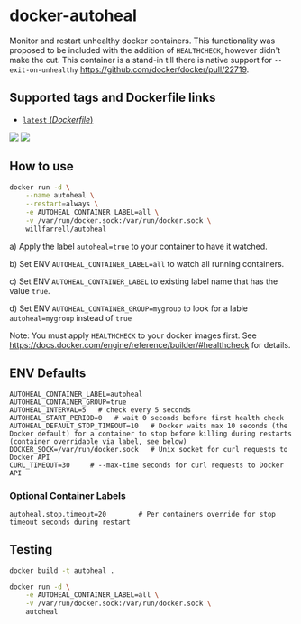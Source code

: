 # docker-autoheal

Monitor and restart unhealthy docker containers. 
This functionality was proposed to be included with the addition of `HEALTHCHECK`, however didn't make the cut.
This container is a stand-in till there is native support for `--exit-on-unhealthy` https://github.com/docker/docker/pull/22719.

## Supported tags and Dockerfile links
- [`latest` (*Dockerfile*)](https://github.com/willfarrell/docker-autoheal/blob/master/Dockerfile)

[![](https://images.microbadger.com/badges/version/willfarrell/autoheal.svg)](http://microbadger.com/images/willfarrell/autoheal "Get your own version badge on microbadger.com")  [![](https://images.microbadger.com/badges/image/willfarrell/autoheal.svg)](http://microbadger.com/images/willfarrell/autoheal "Get your own image badge on microbadger.com")

## How to use
```bash
docker run -d \
    --name autoheal \
    --restart=always \
    -e AUTOHEAL_CONTAINER_LABEL=all \
    -v /var/run/docker.sock:/var/run/docker.sock \
    willfarrell/autoheal
```
a) Apply the label `autoheal=true` to your container to have it watched.

b) Set ENV `AUTOHEAL_CONTAINER_LABEL=all` to watch all running containers. 

c) Set ENV `AUTOHEAL_CONTAINER_LABEL` to existing label name that has the value `true`.

d) Set ENV `AUTOHEAL_CONTAINER_GROUP=mygroup` to look for a lable `autoheal=mygroup` instead of `true`

Note: You must apply `HEALTHCHECK` to your docker images first. See https://docs.docker.com/engine/reference/builder/#healthcheck for details.

## ENV Defaults
```
AUTOHEAL_CONTAINER_LABEL=autoheal
AUTOHEAL_CONTAINER_GROUP=true
AUTOHEAL_INTERVAL=5   # check every 5 seconds
AUTOHEAL_START_PERIOD=0   # wait 0 seconds before first health check
AUTOHEAL_DEFAULT_STOP_TIMEOUT=10   # Docker waits max 10 seconds (the Docker default) for a container to stop before killing during restarts (container overridable via label, see below)
DOCKER_SOCK=/var/run/docker.sock   # Unix socket for curl requests to Docker API
CURL_TIMEOUT=30     # --max-time seconds for curl requests to Docker API
```

### Optional Container Labels
```
autoheal.stop.timeout=20        # Per containers override for stop timeout seconds during restart
```

## Testing
```bash
docker build -t autoheal .

docker run -d \
    -e AUTOHEAL_CONTAINER_LABEL=all \
    -v /var/run/docker.sock:/var/run/docker.sock \
    autoheal                                                                        
```

